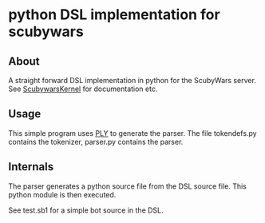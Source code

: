 # python DSL implementation for scubywars

## About

A straight forward DSL implementation in python for the ScubyWars server.  
See [ScubywarsKernel](https://github.com/SuperTux88/scubywars.kernel) for documentation etc.

## Usage

This simple program uses [PLY](http://www.dabeaz.com/ply/ply.html) to generate the parser.
The file tokendefs.py contains the tokenizer, parser.py contains the parser.

## Internals

The parser generates a python source file from the DSL source file. This python module is then executed.

See test.sb1 for a simple bot source in the DSL.


